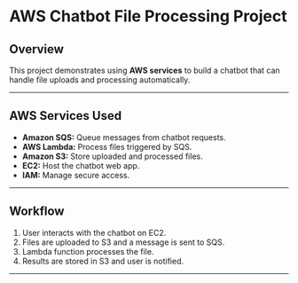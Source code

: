 # AWS Chatbot File Processing Project

## Overview
This project demonstrates using **AWS services** to build a chatbot that can handle file uploads and processing automatically.

---

## AWS Services Used
- **Amazon SQS:** Queue messages from chatbot requests.  
- **AWS Lambda:** Process files triggered by SQS.  
- **Amazon S3:** Store uploaded and processed files.  
- **EC2:** Host the chatbot web app.  
- **IAM:** Manage secure access.  

---

## Workflow
1. User interacts with the chatbot on EC2.  
2. Files are uploaded to S3 and a message is sent to SQS.  
3. Lambda function processes the file.  
4. Results are stored in S3 and user is notified.  

---

